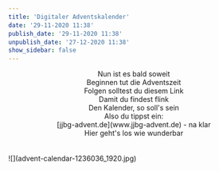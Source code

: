 ```yaml
---
title: 'Digitaler Adventskalender'
date: '29-11-2020 11:38'
publish_date: '29-11-2020 11:38'
unpublish_date: '27-12-2020 11:38'
show_sidebar: false
---
```


<center>Nun ist es bald soweit<br>
Beginnen tut die Adventszeit<br>
Folgen solltest du diesem Link<br>
Damit du findest flink<br>
Den Kalender, so soll's sein<br>
Also du tippst ein:<br>
[jjbg-advent.de](www.jjbg-advent.de) - na klar<br>
Hier geht's los wie wunderbar</center>
<br><br>
![](advent-calendar-1236036_1920.jpg)